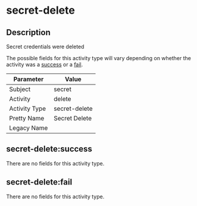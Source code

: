 secret-delete
=============

Description
-----------
Secret credentials were deleted

The possible fields for this activity type will vary depending on whether the activity was a [success](#secret-deletesuccess) or a [fail](#secret-deletefail).

| Parameter     | Value         |
| ------------- | ------------- |
| Subject       | secret        |
| Activity      | delete        |
| Activity Type | secret-delete |
| Pretty Name   | Secret Delete |
| Legacy Name   |               |

secret-delete:success
---------------------

There are no fields for this activity type.


secret-delete:fail
------------------

There are no fields for this activity type.
